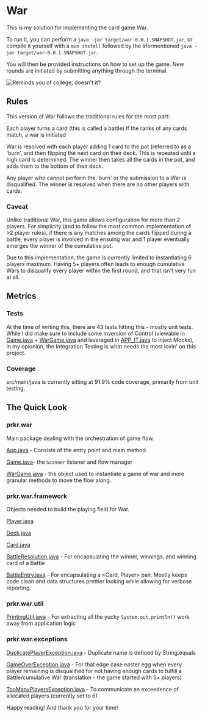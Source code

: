 # War

This is my solution for implementing the card game War. 

To run it, you can perform a `java -jar target/war-0.0.1.SNAPSHOT.jar`, or compile it yourself with a `mvn install` followed by the aformentioned `java -jar target/war-0.0.1.SNAPSHOT.jar`.

You will then be provided instructions on how to set up the game. New rounds are initiated by submitting anything through the terminal.

![Reminds you of college, doesn't it?](http://i.imgur.com/CcB1hTjg.png)

## Rules

This version of War follows the traditional rules for the most part:

Each player turns a card (this is called a battle)
If the ranks of any cards match, a war is initiated

War is resolved with each player adding 1 card to the pot (referred to as a 'burn', and then flipping the next card on their deck. This is repeated until a high card is determined. 
The winner then takes all the cards in the pot, and adds them to the bottom of their deck.

Any player who cannot perform the 'burn' or the submission to a War is disqualified. The winner is resolved when there are no other players with cards.

### Caveat

Unlike traditional War, this game allows configuration for more than 2 players. For simplicity (and to follow the most common implementation of >2 player rules), if there is any matches among the cards flipped during a battle, every player is involved in the ensuing war and 1 player eventually emerges the winner of the cumulative pot.

Due to this implementation, the game is currently limited to instantiating 6 players maximum. Having 5+ players often leads to enough cumulative Wars to disqualify every player within the first round, and that isn't very fun at all.

## Metrics
### Tests

At the time of writing this, there are 43 tests hitting this - mostly unit tests. While I did make sure to include some Inversion of Control (viewable in [Game.java](https://github.com/HardcoreParker/NWEA-war/blob/master/src/main/java/prkr/war/Game.java) + [WarGame.java](https://github.com/HardcoreParker/NWEA-war/blob/master/src/main/java/prkr/war/WarGame.java) and leveraged in [APP_IT.java](https://github.com/HardcoreParker/NWEA-war/blob/master/src/test/java/prkr/war/App_IT.java) to inject Mocks), in my opionion, the Integration Testing is what needs the most lovin' on this project.

### Coverage

src/main/java is currently sitting at 91.9% code coverage, primarily from unit testing.

## The Quick Look

### prkr.war

Main package dealing with the orchestration of game flow. 

[App.java](https://github.com/HardcoreParker/NWEA-war/blob/master/src/main/java/prkr/war/App.java) - Consists of the entry point and main method.

[Game.java](https://github.com/HardcoreParker/NWEA-war/blob/master/src/main/java/prkr/war/Game.java)- the `Scanner` listener and flow manager

[WarGame.java](https://github.com/HardcoreParker/NWEA-war/blob/master/src/main/java/prkr/war/WarGame.java) - the object used to instantiate a game of war and more granular methods to move the flow along.

### prkr.war.framework

Objects needed to build the playing field for War.

[Player.java](https://github.com/HardcoreParker/NWEA-war/blob/master/src/main/java/prkr/war/framework/Player.java)

[Deck.java](https://github.com/HardcoreParker/NWEA-war/blob/master/src/main/java/prkr/war/framework/Deck.java)

[Card.java](https://github.com/HardcoreParker/NWEA-war/blob/master/src/main/java/prkr/war/framework/Card.java)

[BattleResolution.java](https://github.com/HardcoreParker/NWEA-war/blob/master/src/main/java/prkr/war/framework/BattleResolution.java) - For encapsulating the winner, winnings, and winning card of a Battle

[BattleEntry.java](https://github.com/HardcoreParker/NWEA-war/blob/master/src/main/java/prkr/war/framework/BattleEntry.java) - For encapsulating a <Card, Player> pair. Mostly keeps code clean and data structures prettier looking while allowing for verbose reporting.

### prkr.war.util

[PrintingUtil.java](https://github.com/HardcoreParker/NWEA-war/blob/master/src/main/java/prkr/war/util/PrintingUtil.java) - For extracting all the yucky `System.out.println()` work away from application logic

### prkr.war.exceptions

[DuplicatePlayerException.java](https://github.com/HardcoreParker/NWEA-war/blob/master/src/main/java/prkr/war/exceptions/DuplicatePlayerException.java) - Duplicate name is defined by String.equals

[GameOverException.java](https://github.com/HardcoreParker/NWEA-war/blob/master/src/main/java/prkr/war/exceptions/GameOverException.java) - For that edge case easter egg when every player remaining is disqualified for not having enough cards to fulfill a Battle/cumulative War (translation - the game started with 5+ players)

[TooManyPlayersException.java](https://github.com/HardcoreParker/NWEA-war/blob/master/src/main/java/prkr/war/exceptions/TooManyPlayersException.java) - To communicate an exceedence of allocated players (currently set to 6)


Happy reading! And thank you for your time!
